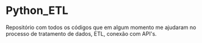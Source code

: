 # Python_ETL
Repositório com todos os códigos que em algum momento me ajudaram no processo de tratamento de dados, ETL, conexão com API's.
